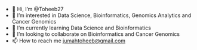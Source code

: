 - 👋 Hi, I’m @Toheeb27
- 👀 I’m interested in Data Science, Bioinformatics, Genomics Analytics and Cancer Genomics
- 🌱 I’m currently learning Data Science and Bioinformatics
- 💞️ I’m looking to collaborate on Bioinformatics and Cancer Genomics
- 📫 How to reach me jumahtoheeb@gmail.com

<!---
Toheeb27/Toheeb27 is a ✨ special ✨ repository because its `README.md` (this file) appears on your GitHub profile.
You can click the Preview link to take a look at your changes.
--->

